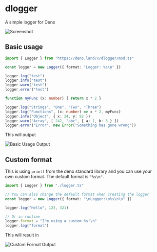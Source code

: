 # dlogger
A simple logger for Deno

![Screenshot](https://i.imgur.com/Br7dD5D.png)

## Basic usage

```ts
import { Logger } from "https://deno.land/x/dlogger/mod.ts"

const logger = new Logger({ format: "Logger: %s\n" })

logger.log("test")
logger.info("test")
logger.warn("test")
logger.error("test")

function myFunc (x: number) { return x * 2 }

logger.log("Strings", "One", "Two", "Three")
logger.log("Functions", (x: number) => x * 2, myFunc)
logger.info("Object", { x: 24, y: 92 })
logger.warn("Array", [ 242, "abc", { a: 1, b: 3 } ])
logger.error("Error", new Error("Something has gone wrong"))
```

This will output

![Basic Usage Output](https://i.imgur.com/BA1KGdF.png)

## Custom format
This is using `printf` from the deno standard library and you can use your own custom format.
The default format is `"%s\n"`.

```ts
import { Logger } from "./logger.ts"

// You can also change the default format when creating the logger
const logger = new Logger({ format: "\nLogger:\n%s\n\n" })

logger.log("Hello", 123, 321)

// Or in runtime
logger.format = "I'm using a custom %s!\n"
logger.log("format")
```

This will result in

![Custom Format Output](https://i.imgur.com/vmpEEuW.png)

